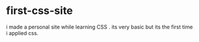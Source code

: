 # first-css-site
i made a personal site while learning CSS . its very basic but its the first time i applied css.
